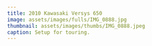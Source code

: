 ```yaml
---
title: 2010 Kawasaki Versys 650
image: assets/images/fulls/IMG_0888.jpg
thumbnail: assets/images/thumbs/IMG_0888.jpeg
caption: Setup for touring.
---
```

